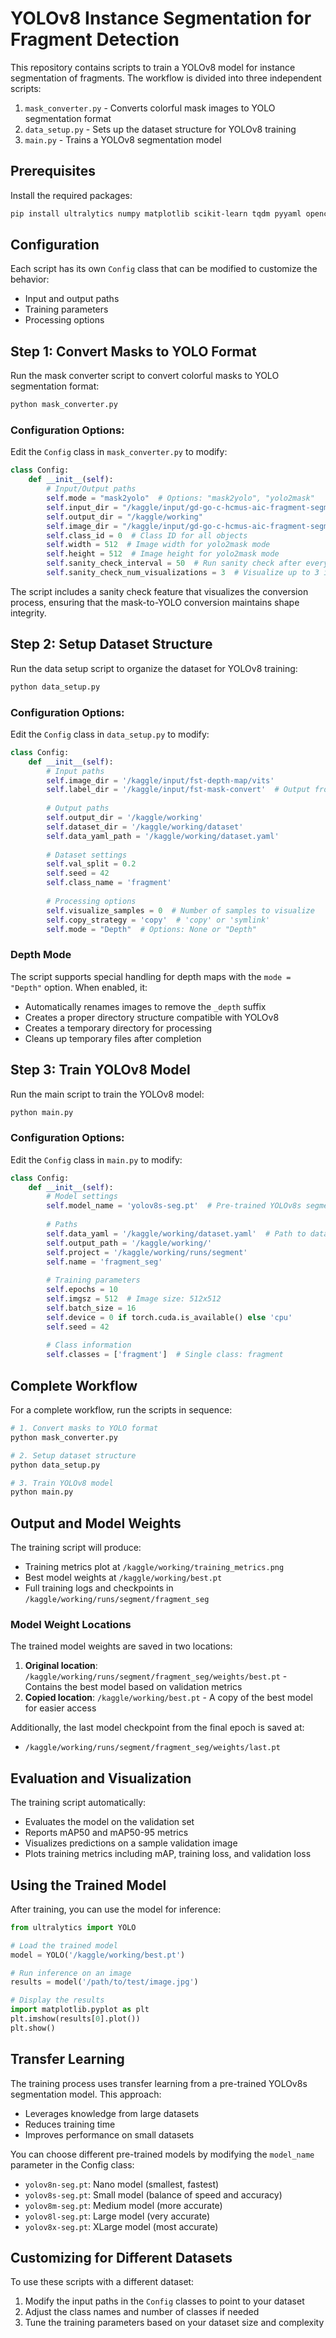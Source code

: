 # YOLOv8 Instance Segmentation for Fragment Detection

This repository contains scripts to train a YOLOv8 model for instance segmentation of fragments. The workflow is divided into three independent scripts:

1. `mask_converter.py` - Converts colorful mask images to YOLO segmentation format
2. `data_setup.py` - Sets up the dataset structure for YOLOv8 training
3. `main.py` - Trains a YOLOv8 segmentation model

## Prerequisites

Install the required packages:

```bash
pip install ultralytics numpy matplotlib scikit-learn tqdm pyyaml opencv-python scikit-image
```

## Configuration

Each script has its own `Config` class that can be modified to customize the behavior:

- Input and output paths
- Training parameters
- Processing options

## Step 1: Convert Masks to YOLO Format

Run the mask converter script to convert colorful masks to YOLO segmentation format:

```bash
python mask_converter.py
```

### Configuration Options:

Edit the `Config` class in `mask_converter.py` to modify:

```python
class Config:
    def __init__(self):
        # Input/Output paths
        self.mode = "mask2yolo"  # Options: "mask2yolo", "yolo2mask"
        self.input_dir = "/kaggle/input/gd-go-c-hcmus-aic-fragment-segmentation-track/train/masks"
        self.output_dir = "/kaggle/working"
        self.image_dir = "/kaggle/input/gd-go-c-hcmus-aic-fragment-segmentation-track/train/images"
        self.class_id = 0  # Class ID for all objects
        self.width = 512  # Image width for yolo2mask mode
        self.height = 512  # Image height for yolo2mask mode
        self.sanity_check_interval = 50  # Run sanity check after every 50 images
        self.sanity_check_num_visualizations = 3  # Visualize up to 3 images per check
```

The script includes a sanity check feature that visualizes the conversion process, ensuring that the mask-to-YOLO conversion maintains shape integrity.

## Step 2: Setup Dataset Structure

Run the data setup script to organize the dataset for YOLOv8 training:

```bash
python data_setup.py
```

### Configuration Options:

Edit the `Config` class in `data_setup.py` to modify:

```python
class Config:
    def __init__(self):
        # Input paths
        self.image_dir = '/kaggle/input/fst-depth-map/vits'
        self.label_dir = '/kaggle/input/fst-mask-convert'  # Output from mask_converter.py
        
        # Output paths
        self.output_dir = '/kaggle/working'
        self.dataset_dir = '/kaggle/working/dataset'
        self.data_yaml_path = '/kaggle/working/dataset.yaml'
        
        # Dataset settings
        self.val_split = 0.2
        self.seed = 42
        self.class_name = 'fragment'
        
        # Processing options
        self.visualize_samples = 0  # Number of samples to visualize
        self.copy_strategy = 'copy'  # 'copy' or 'symlink'
        self.mode = "Depth"  # Options: None or "Depth"
```

### Depth Mode

The script supports special handling for depth maps with the `mode = "Depth"` option. When enabled, it:
- Automatically renames images to remove the `_depth` suffix
- Creates a proper directory structure compatible with YOLOv8
- Creates a temporary directory for processing
- Cleans up temporary files after completion

## Step 3: Train YOLOv8 Model

Run the main script to train the YOLOv8 model:

```bash
python main.py
```

### Configuration Options:

Edit the `Config` class in `main.py` to modify:

```python
class Config:
    def __init__(self):
        # Model settings
        self.model_name = 'yolov8s-seg.pt'  # Pre-trained YOLOv8s segmentation model
        
        # Paths
        self.data_yaml = '/kaggle/working/dataset.yaml'  # Path to dataset config
        self.output_path = '/kaggle/working/'
        self.project = '/kaggle/working/runs/segment'
        self.name = 'fragment_seg'
        
        # Training parameters
        self.epochs = 10
        self.imgsz = 512  # Image size: 512x512
        self.batch_size = 16
        self.device = 0 if torch.cuda.is_available() else 'cpu'
        self.seed = 42
        
        # Class information
        self.classes = ['fragment']  # Single class: fragment
```

## Complete Workflow

For a complete workflow, run the scripts in sequence:

```bash
# 1. Convert masks to YOLO format
python mask_converter.py

# 2. Setup dataset structure
python data_setup.py

# 3. Train YOLOv8 model
python main.py
```

## Output and Model Weights

The training script will produce:
- Training metrics plot at `/kaggle/working/training_metrics.png`
- Best model weights at `/kaggle/working/best.pt`
- Full training logs and checkpoints in `/kaggle/working/runs/segment/fragment_seg`

### Model Weight Locations

The trained model weights are saved in two locations:
1. **Original location**: `/kaggle/working/runs/segment/fragment_seg/weights/best.pt` - Contains the best model based on validation metrics
2. **Copied location**: `/kaggle/working/best.pt` - A copy of the best model for easier access

Additionally, the last model checkpoint from the final epoch is saved at:
- `/kaggle/working/runs/segment/fragment_seg/weights/last.pt`

## Evaluation and Visualization

The training script automatically:
- Evaluates the model on the validation set
- Reports mAP50 and mAP50-95 metrics
- Visualizes predictions on a sample validation image
- Plots training metrics including mAP, training loss, and validation loss

## Using the Trained Model

After training, you can use the model for inference:

```python
from ultralytics import YOLO

# Load the trained model
model = YOLO('/kaggle/working/best.pt')

# Run inference on an image
results = model('/path/to/test/image.jpg')

# Display the results
import matplotlib.pyplot as plt
plt.imshow(results[0].plot())
plt.show()
```

## Transfer Learning

The training process uses transfer learning from a pre-trained YOLOv8s segmentation model. This approach:
- Leverages knowledge from large datasets
- Reduces training time
- Improves performance on small datasets

You can choose different pre-trained models by modifying the `model_name` parameter in the Config class:
- `yolov8n-seg.pt`: Nano model (smallest, fastest)
- `yolov8s-seg.pt`: Small model (balance of speed and accuracy)
- `yolov8m-seg.pt`: Medium model (more accurate)
- `yolov8l-seg.pt`: Large model (very accurate)
- `yolov8x-seg.pt`: XLarge model (most accurate)

## Customizing for Different Datasets

To use these scripts with a different dataset:

1. Modify the input paths in the `Config` classes to point to your dataset
2. Adjust the class names and number of classes if needed
3. Tune the training parameters based on your dataset size and complexity
